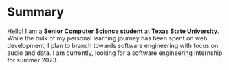 <!--
**Gabriel-Nugent/Gabriel-Nugent** is a ✨ _special_ ✨ repository because its `README.md` (this file) appears on your GitHub profile.

Here are some ideas to get you started:

- 🔭 I’m currently working on ...
- 🌱 I’m currently learning ...
- 👯 I’m looking to collaborate on ...
- 🤔 I’m looking for help with ...
- 💬 Ask me about ...
- 📫 How to reach me: ...
- 😄 Pronouns: ...
- ⚡ Fun fact: ...
-->

# Summary

Hello! I am a **Senior Computer Science student** at **Texas State University**. While the bulk of my personal learning journey has been spent on web development, I plan to branch towards software engineering with focus on audio and data. I am currently, looking for a software engineering internship for summer 2023.
